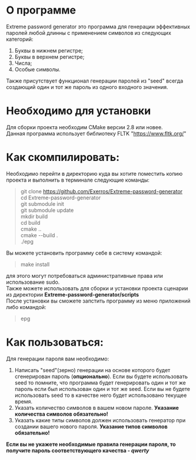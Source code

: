 # О программе  
Extreme password generator это программа для генерации эффективных паролей
любой длинны с применением символов из следующих категорий:  
1. Буквы в нижнем регистре;  
2. Буквы в верхнем регистре;  
3. Числа;  
4. Особые символы.  
  
Также присутствует функционал генерации паролей из "seed" всегда создающий
 один и тот же пароль из одного входного значения.  

# Необходимо для установки  
Для сборки проекта необходим CMake версии 2.8 или новее.  
Данная программа использует библиотеку FLTK "https://www.fltk.org/"  

# Как скомпилировать:  
Необходимо перейти в директорию куда вы хотите поместить копию
проекта и выполнить в терминале следующие команды: 
> git clone https://github.com/Exerros/Extreme-password-generator  
> cd Extreme-password-generator  
> git submodule init  
> git submodule update  
> mkdir build  
> cd build  
> cmake ..  
> cmake --build .  
> ./epg  
  
Вы можете установить программу себе в систему командой:  
> make install  

для этого могут потребоваться административные права или использование sudo.  
Также можете использовать для сборки и установки проекта сценарии из директории
**Extreme-password-generator/scripts**  
После установки вы сможете запстить программу из меню приложений либо командой:  
> epg  


# Как пользоваться:
Для генерации пароля вам необходимо:
1. Написать "seed"(зерно) генерации на основе которого будет сгенерирован
пароль (**опционально**). Если вы будете использовать
seed то помните, что программа будет генерировать один и тот же пароль
если был использован один и тот же seed. Если вы не будете использовать
seed то в качестве него будет использовано текущее время.  
2. Указать количество символов в вашем новом пароле. **Указание количества
символов обязательно!**  
3. Указать какие типы символов должен использовать генератор при создании
вашего нового пароля. **Указание типов символов обязательно!**  

**Если вы не укажете необходимые правила генерации пароля, то получите
пароль соответствующего качества - *qwerty***
